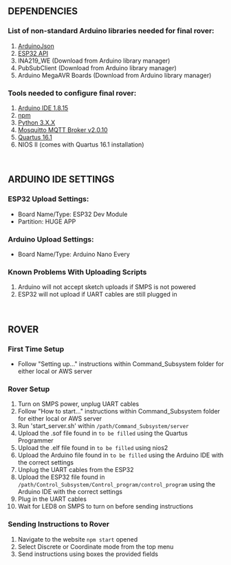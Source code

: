 ## DEPENDENCIES

### List of non-standard Arduino libraries needed for final rover:
1. [ArduinoJson](https://github.com/bblanchon/ArduinoJson)
2. [ESP32 API](https://github.com/espressif/arduino-esp32) 
3. INA219_WE (Download from Arduino library manager)
4. PubSubClient (Download from Arduino library manager)
5. Arduino MegaAVR Boards (Download from Arduino library manager)

### Tools needed to configure final rover:
1. [Arduino IDE 1.8.15](https://www.arduino.cc/en/software)
2. [npm](https://www.npmjs.com/get-npm)
3. [Python 3.X.X](https://www.python.org/downloads/)
4. [Mosquitto MQTT Broker v2.0.10](https://mosquitto.org/download/)
5. [Quartus 16.1](https://fpgasoftware.intel.com/16.1/)
6. NIOS II (comes with Quartus 16.1 installation)

<br />

## ARDUINO IDE SETTINGS

### ESP32 Upload Settings:
- Board Name/Type: ESP32 Dev Module
- Partition: HUGE APP

### Arduino Upload Settings:
- Board Name/Type: Arduino Nano Every

### Known Problems With Uploading Scripts
1. Arduino will not accept sketch uploads if SMPS is not powered
2. ESP32 will not upload if UART cables are still plugged in

<br />

## ROVER

### First Time Setup
- Follow "Setting up..." instructions within Command_Subsystem folder for either local or AWS server


### Rover Setup
1. Turn on SMPS power, unplug UART cables
2. Follow "How to start..." instructions within Command_Subsystem folder for either local or AWS server
3. Run 'start_server.sh' within `/path/Command_Subsystem/server`
4. Upload the .sof file found in `to be filled` using the Quartus Programmer
5. Upload the .elf file found in `to be filled` using nios2
6. Upload the Arduino file found in `to be filled` using the Arduino IDE with the correct settings
7. Unplug the UART cables from the ESP32
8. Upload the ESP32 file found in `/path/Control_Subsystem/Control_program/control_program` using the Arduino IDE with the correct settings
9. Plug in the UART cables
10. Wait for LED8 on SMPS to turn on before sending instructions

### Sending Instructions to Rover
1. Navigate to the website `npm start` opened
2. Select Discrete or Coordinate mode from the top menu
3. Send instructions using boxes the provided fields
